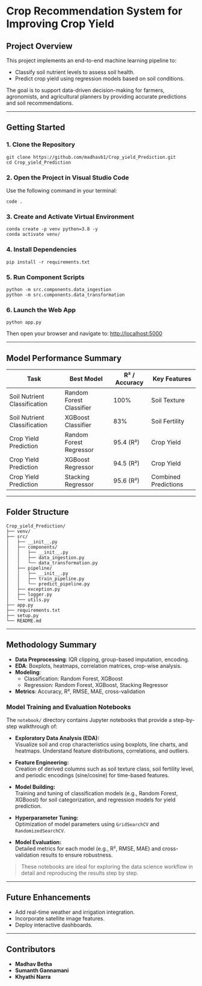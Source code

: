 # Crop Recommendation System for Improving Crop Yield

## Project Overview
This project implements an end-to-end machine learning pipeline to:
- Classify soil nutrient levels to assess soil health.
- Predict crop yield using regression models based on soil conditions.

The goal is to support data-driven decision-making for farmers, agronomists, and agricultural planners by providing accurate predictions and soil recommendations.

---

## Getting Started

### 1. Clone the Repository
```
git clone https://github.com/madhavb1/Crop_yield_Prediction.git
cd Crop_yield_Prediction
```

### 2. Open the Project in Visual Studio Code
Use the following command in your terminal:
```
code .
```

### 3. Create and Activate Virtual Environment
```
conda create -p venv python=3.8 -y
conda activate venv/
```

### 4. Install Dependencies
```
pip install -r requirements.txt
```

### 5. Run Component Scripts
```
python -m src.components.data_ingestion
python -m src.components.data_transformation
```

### 6. Launch the Web App
```
python app.py
```
Then open your browser and navigate to: [http://localhost:5000](http://localhost:5000)

---

## Model Performance Summary

| Task                        | Best Model              | R² / Accuracy | Key Features         |
|-----------------------------|-------------------------|------------------|----------------------|
| Soil Nutrient Classification | Random Forest Classifier | 100%             | Soil Texture         |
| Soil Nutrient Classification | XGBoost Classifier      | 83%              | Soil Fertility       |
| Crop Yield Prediction        | Random Forest Regressor | 95.4 (R²)        | Crop Yield           |
| Crop Yield Prediction        | XGBoost Regressor       | 94.5 (R²)        | Crop Yield           |
| Crop Yield Prediction        | Stacking Regressor      | 95.6 (R²)        | Combined Predictions |

---

## Folder Structure
```
Crop_yield_Prediction/
├── venv/
├── src/
│   ├── __init__.py
│   ├── components/
│   │   ├── __init__.py
│   │   ├── data_ingestion.py
│   │   └── data_transformation.py
│   ├── pipeline/
│   │   ├── __init__.py
│   │   ├── train_pipeline.py
│   │   └── predict_pipeline.py
│   ├── exception.py
│   ├── logger.py
│   └── utils.py
├── app.py
├── requirements.txt
├── setup.py
└── README.md
```

---

## Methodology Summary
- **Data Preprocessing**: IQR clipping, group-based imputation, encoding.
- **EDA**: Boxplots, heatmaps, correlation matrices, crop-wise analysis.
- **Modeling**:
  - Classification: Random Forest, XGBoost
  - Regression: Random Forest, XGBoost, Stacking Regressor
- **Metrics**: Accuracy, R², RMSE, MAE, cross-validation

### Model Training and Evaluation Notebooks

The `notebook/` directory contains Jupyter notebooks that provide a step-by-step walkthrough of:

- **Exploratory Data Analysis (EDA):**  
  Visualize soil and crop characteristics using boxplots, line charts, and heatmaps. Understand feature distributions, correlations, and outliers.

- **Feature Engineering:**  
  Creation of derived columns such as soil texture class, soil fertility level, and periodic encodings (sine/cosine) for time-based features.

- **Model Building:**  
  Training and tuning of classification models (e.g., Random Forest, XGBoost) for soil categorization, and regression models for yield prediction.

- **Hyperparameter Tuning:**  
  Optimization of model parameters using `GridSearchCV` and `RandomizedSearchCV`.

- **Model Evaluation:**  
  Detailed metrics for each model (e.g., R², RMSE, MAE) and cross-validation results to ensure robustness.

> These notebooks are ideal for exploring the data science workflow in detail and reproducing the results step by step.


---

## Future Enhancements
- Add real-time weather and irrigation integration.
- Incorporate satellite image features.
- Deploy interactive dashboards.

---

## Contributors
- **Madhav Betha**
- **Sumanth Gannamani**
- **Khyathi Narra**
